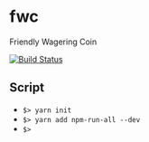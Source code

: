 # fwc
Friendly Wagering Coin

[![Build Status](https://api.travis-ci.org/folkengine/fwc.svg?branch=master)](https://travis-ci.org/folkengine/fwc)

## Script

* `$> yarn init`
* `$> yarn add npm-run-all --dev`
* `$> `
